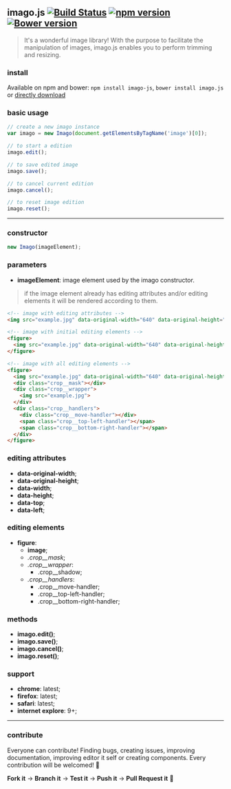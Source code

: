 ## imago.js [![Build Status](https://travis-ci.org/evandroeisinger/imago.js.svg?branch=master)](https://travis-ci.org/evandroeisinger/imago.js) [![npm version](https://badge.fury.io/js/imago-js.svg)](http://badge.fury.io/js/imago-js) [![Bower version](https://badge.fury.io/bo/imago.js.svg)](http://badge.fury.io/bo/imago.js)

> It's a wonderful image library! With the purpose to facilitate the manipulation of images, imago.js enables you to perform trimming and resizing.

### install
Available on npm and bower:
`npm install imago-js`, `bower install imago.js` or [directly download](https://github.com/evandroeisinger/imago.js/raw/master/src/editore.js)

### basic usage
```javascript
// create a new imago instance
var imago = new Imago(document.getElementsByTagName('image')[0]);

// to start a edition
imago.edit();

// to save edited image
imago.save();

// to cancel current edition
imago.cancel();

// to reset image edition
imago.reset();
```

---
### constructor
```javascript
new Imago(imageElement);
```

### parameters
  - **imageElement**: image element used by the imago constructor. 

> if the image element already has editing attributes and/or editing elements it will be rendered according to them.

```html
<!-- image with editing attributes -->
<img src="example.jpg" data-original-width="640" data-original-height="424" data-width="640" data-height="424" data-top="0" data-left="0">

<!-- image with initial editing elements -->
<figure>
  <img src="example.jpg" data-original-width="640" data-original-height="424" data-width="640" data-height="424" data-top="0" data-left="0">
</figure>

<!-- image with all editing elements -->
<figure>
  <img src="example.jpg" data-original-width="640" data-original-height="424" data-width="640" data-height="424" data-top="0" data-left="0">
  <div class="crop__mask"></div>
  <div class="crop__wrapper">
    <img src="example.jpg">
  </div>
  <div class="crop__handlers">
    <div class="crop__move-handler"></div>
    <span class="crop__top-left-handler"></span>
    <span class="crop__bottom-right-handler"></span>
  </div>
</figure>
```

### editing attributes
- **data-original-width**;
- **data-original-height**;
- **data-width**;
- **data-height**;
- **data-top**;
- **data-left**;

### editing elements
- **figure**:
  - **image**;
  - *.crop__mask*;
  - *.crop__wrapper*:
    - .crop__shadow;
  - *.crop__handlers*:
    - .crop__move-handler;
    - .crop__top-left-handler;
    - .crop__bottom-right-handler;

### methods
- **imago.edit()**;
- **imago.save()**;
- **imago.cancel()**;
- **imago.reset()**;

### support
- **chrome**: latest;
- **firefox**: latest;
- **safari**: latest;
- **internet explore**: 9+;

---
### contribute
Everyone can contribute! Finding bugs, creating issues, improving documentation, improving editor it self or creating components.
Every contribution will be welcomed! :santa: 

**Fork it** -> **Branch it** -> **Test it** -> **Push it** -> **Pull Request it** :gem:
